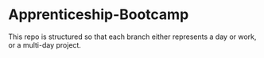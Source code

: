 # Apprenticeship-Bootcamp

This repo is structured so that each branch either represents a day or work, or a multi-day project.
